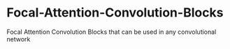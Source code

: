 # Focal-Attention-Convolution-Blocks
 Focal Attention Convolution Blocks that can be used in any convolutional network
